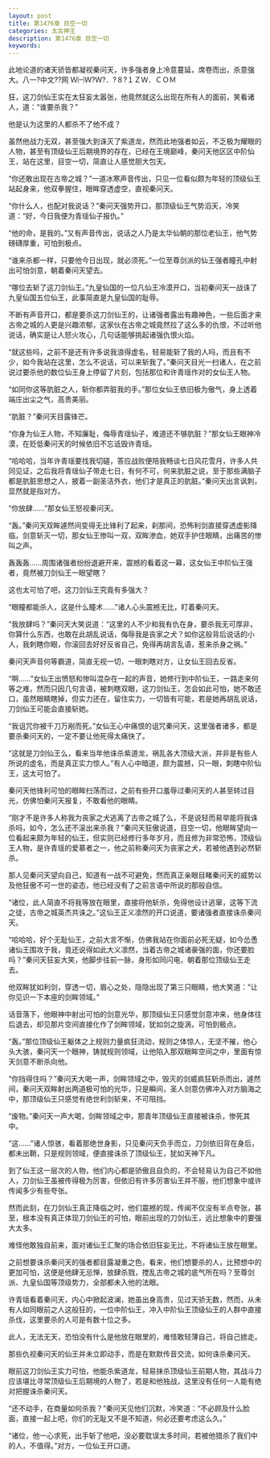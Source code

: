 ```yaml
---
layout: post
title: 第1476章 目空一切
categories: 太古神王
description: 第1476章 目空一切
keywords:
---
```


此地论道的诸天骄皆都凝视秦问天，许多强者身上冷意蔓延，席卷而出，杀意强大。八一?中文??网  Ｗ㈠Ｗ?Ｗ?．?８?１ＺＷ．ＣＯＭ

狂，这刀剑仙王实在太狂妄太嚣张，他竟然就这么出现在所有人的面前，笑看诸人，道：“谁要杀我？”

他是认为这里的人都杀不了他不成？

虽然他战力无双，甚至强大到诛灭了紫道龙，然而此地强者如云，不乏极为耀眼的人物，甚至有顶级仙王后期境界的存在，已经在王境巅峰，秦问天他区区中阶仙王，站在这里，目空一切，简直让人感觉胆大包天。

“你还敢出现在古帝之城？”一道冰寒声音传出，只见一位看似颇为年轻的顶级仙王站起身来，他双拳握住，眼眸穿透虚空，直视秦问天。

“你什么人，也配对我说话？”秦问天强势开口，那顶级仙王气势滔天，冷笑道：“好，今日我便为青瑶仙子报仇。”

“他的命，是我的。”又有声音传出，说话之人乃是太华仙朝的那位老仙王，他气势磅礴厚重，可怕到极点。

“谁来杀都一样，只要他今日出现，就必须死。”一位至尊剑派的仙王强者瞳孔中射出可怕剑意，朝着秦问天望去。

“哪位去斩了这刀剑仙王。”九皇仙国的一位凡仙王冷漠开口，当初秦问天一战诛了九皇仙国五位仙王，此事简直是九皇仙国的耻辱。

不断有声音开口，都是要杀这刀剑仙王的，让诸强者露出有趣神色，一些后面才来古帝之城的人更是兴趣浓郁，这家伙在古帝之城竟然拉了这么多的仇恨，不过听他说话，确实是让人怒火攻心，几句话能够挑起诸强仇恨火焰。

“就这些吗，之前不是还有许多说我浪得虚名，轻易能斩了我的人吗，而且有不少，如今我站在这里，怎么不说话，可以来斩我了。”秦问天目光一扫诸人，在之前说过要杀他的数位仙王身上停留了片刻，包括那位和许青瑶作对的女仙王人物。

“如同你这等肮脏之人，斩你都弄脏我的手。”那位女仙王依旧极为傲气，身上透着端庄出尘之气，高贵美丽。

“肮脏？”秦问天目露锋芒。

“你身为仙王人物，不知廉耻，侮辱青瑶仙子，难道还不够肮脏？”那女仙王眼神冷漠，在贬低秦问天的时候依旧不忘诋毁许青瑶。

“哈哈哈，当年许青瑶要找我切磋，答应战败便陪我畅谈七日风花雪月，许多人共同见证，之后我将青瑶仙子带走七日，有何不可，何来肮脏之说，至于那些满脑子都是肮脏思想之人，披着一副圣洁外衣，他们才是真正的肮脏。”秦问天出言讽刺，显然就是指对方。

“你放肆……”那女仙王怒视秦问天。

“轰。”秦问天双眸遽然间变得无比锋利了起来，刹那间，恐怖利剑直接穿透虚影降临，剑意斩灭一切，那女仙王惨叫一双，双眸渗血，她双手护住眼睛，出痛苦的惨叫之声。

轰轰轰……周围诸强者纷纷退避开来，震撼的看着这一幕，这女仙王中阶仙王强者，竟然被刀剑仙王一眼望瞎？

这也太可怕了吧，这刀剑仙王究竟有多强大？

“眼瞳都能杀人，这是什么瞳术……”诸人心头震撼无比，盯着秦问天。

“我放肆吗？”秦问天大笑说道：“这里的人不少和我有仇在身，要杀我无可厚非，你算什么东西，也敢在此胡乱说话，侮辱我是丧家之犬？如你这般背后说话的小人，我刺瞎你眼，你滚回去好好反省自己，免得再胡言乱语，惹来杀身之祸。”

秦问天声音何等霸道，简直无视一切，一眼刺瞎对方，让女仙王回去反省。

“啊……”女仙王出愤怒和惨叫混杂在一起的声音，她修行到中阶仙王，一路走来何等之难，然而只因几句言语，被刺瞎双眼，这刀剑仙王，怎会如此可怕，她不敢还口，虽然眼睛瞎掉，但实力还在，留住实力，一切皆有可能，若是她再胡乱说话，刀剑仙王可能会直接斩她。

“我诅咒你被千刀万剐而死。”女仙王心中痛恨的诅咒秦问天，这里强者诸多，都是要杀秦问天的，一定不要让他死得太痛快了。

“这就是刀剑仙王么，看来当年他诛杀紫道龙，祸乱各大顶级大派，并非是有些人所说的虚名，而是真正实力惊人。”有人心中暗道，颇为震撼，只一眼，刺瞎中阶仙王，这太可怕了。

秦问天他锋利可怕的眼眸扫荡而过，之前有些开口羞辱过秦问天的人甚至转过目光，仿佛怕秦问天报复，不敢看他的眼睛。

“刚才不是许多人称我为丧家之犬逃离了古帝之城了么，不是说轻而易举能将我诛杀吗，如今，怎么还不滚出来杀我？”秦问天狂傲说道，目空一切，他眼眸望向一位看起来颇为年轻的仙王，但实则已经修行多年岁月，而且修为非常恐怖，顶级仙王人物，是许青瑶的爱慕者之一，他之前称秦问天为丧家之犬，若被他遇到必然斩杀。

那人见秦问天望向自己，知道有一战不可避免，然而真正亲眼目睹秦问天的威势以及他狂傲不可一世的姿态，他已经没有了之前言语中所说的那般自信。

“诸位，此人简直不将我等放在眼里，直接将他斩杀，免得他设计逃窜，这等下流之徒，古帝之城英杰共诛之。”这仙王正义凛然的开口说道，要诸强者直接诛杀秦问天。

“哈哈哈，好个无耻仙王，之前大言不惭，仿佛我站在你面前必死无疑，如今怂恿诸仙王围攻于我，竟还说得如此大义凛然，当着古帝之城诸豪强的面，你还要脸吗？”秦问天狂妄大笑，他脚步往前一脉，身形如同闪电，朝着那位顶级仙王走去。

他双眸犹如利剑，穿透一切，眉心之处，隐隐出现了第三只眼睛，他大笑道：“让你见识一下本座的剑眸领域。”

话音落下，他眼神中射出可怕的剑意光华，那顶级仙王只感觉剑意冲来，他身体往后退去，却见那片空间直接化作了剑眸领域，犹如剑之旋涡，可怕到极点。

“轰。”那位顶级仙王躯体之上规则力量疯狂流动，规则之体惊人，无坚不摧，他心头大骇，秦问天一个眼神，铸就规则领域，让他陷入那双眼眸空间之中，里面有惊天剑意不断杀向他。

“你挡得住吗？”秦问天大喝一声，剑眸领域之中，毁灭的剑威疯狂斩杀而出，遽然间，秦问天双眸射出两道极可怕的光华，只是瞬间，圣人剑意仿佛冲入对方脑海之中，那顶级仙王只感觉有绝世利剑斩来，不可阻挡。

“废物。”秦问天一声大喝，剑眸领域之中，那青年顶级仙王直接被诛杀，惨死其中。

“这……”诸人惊骇，看着那绝世身影，只见秦问天负手而立，刀剑依旧背在身后，都未出鞘，只是规则领域，便直接诛杀了顶级仙王，犹如天神下凡。

到了仙王这一层次的人物，他们内心都是骄傲且自负的，不会轻易认为自己不如他人，刀剑仙王虽被传得极为厉害，但依旧有许多厉害仙王并不服，他们想象中或许传闻多少有些夸张。

然而此刻，在刀剑仙王真正降临之时，他们震撼的现，传闻不仅没有半点夸张，甚至，根本没有真正体现刀剑仙王的可怕，眼前出现的刀剑仙王，远比想象中的要强大太多。

难怪他敢独自前来，面对诸仙王汇聚的场合依旧狂妄无比，不将诸仙王放在眼里。

之前想要诛杀秦问天的强者都目露凝重之色，看来，他们想要杀的人，比预想中的更加可怕，这便是他肆无忌惮，放肆杀戮，搅乱古帝之城的底气所在吗？至尊剑派、九皇仙国等顶级势力，全部都未入他的法眼。

许青瑶看着秦问天，内心中掀起波澜，她虽出身高贵，见过天骄无数，然而，从未有人如同眼前之人这般狂的，一位中阶仙王，冲入中阶仙王顶级仙王的人群中直接杀伐，这里要杀的人可是有数十位之多。

此人，无法无天，恐怕没有什么是他放在眼里的，难怪敢轻薄自己，将自己掳走。

那些仇视秦问天的仙王并未立即动手，而是在默默传音交流，如何诛杀秦问天。

眼前这刀剑仙王实力可怕，他能杀紫道龙，轻易抹杀顶级仙王前期人物，其战斗力应该堪比寻常顶级仙王后期境的人物了，若是和他独战，这里没有任何一人能有绝对把握诛杀秦问天。

“还不动手，在商量如何杀我？”秦问天见他们沉默，冷笑道：“不必顾及什么脸面，直接一起上吧，你们的无耻又不是不知道，何必还要考虑这么久。”

“诸位，他一心求死，出手斩了他吧，没必要耽误太多时间，若被他猎杀了我们中的人，不值得。”对方，一位仙王开口道。
